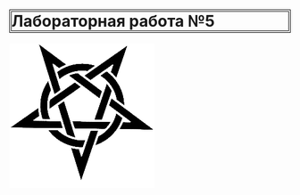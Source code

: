 <div>
  <h1 style="border: 4px double black">Лабораторная работа №5</h1>
  <a href="https://GrazZzys.github.io"><img src="lol.png"></img></a>
<div>
